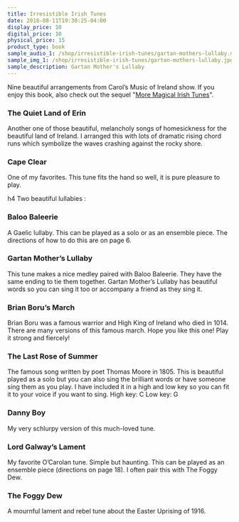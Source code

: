 ```yaml
---
title: Irresistible Irish Tunes
date: 2018-08-11T19:30:25-04:00
display_price: 10
digital_price: 10
physical_price: 15
product_type: book
sample_audio_1: /shop/irresistible-irish-tunes/gartan-mothers-lullaby.m4a
sample_img_1: /shop/irresistible-irish-tunes/gartan-mothers-lullaby.jpg
sample_description: Gartan Mother's Lullaby
---
```


Nine beautiful arrangements from Carol’s Music of Ireland show. If you enjoy this book, also check out the sequel "<a href="/shop/more-magical-irish-tunes">More Magical Irish Tunes</a>".

### The Quiet Land of Erin
Another one of those beautiful, melancholy songs of homesickness for the beautiful land of Ireland.  I arranged this with lots of dramatic rising chord runs which symbolize the waves crashing against the rocky shore.

### Cape Clear
One of my favorites.  This tune fits the hand so well, it is pure      	pleasure to play.

h4 Two beautiful lullabies :
### Baloo Baleerie
A Gaelic lullaby.  This can be played as a solo or as an ensemble piece.  The directions of how to do this are on page 6.

### Gartan Mother’s Lullaby
This tune makes a nice medley paired with Baloo Baleerie. They have the same ending to tie them together.  Gartan Mother’s Lullaby has beautiful words so you can sing it too or accompany a friend as they sing it.

### Brian Boru’s March
Brian Boru was a famous warrior and High King of Ireland who died in 1014.  There are many versions of this famous march.  Hope you like this one! Play it strong and fiercely!

### The Last Rose of Summer
The famous song written by poet Thomas Moore in 1805. This is beautiful played as a solo but you can also sing the brilliant words or have someone sing them as you play.  I have included it in a high and low key so you can fit it to your voice if you want to sing. 
High key:  C 	Low key:  G

### Danny Boy
My very schlurpy version of this much-loved tune.

### Lord Galway’s Lament
My favorite O’Carolan tune.  Simple but haunting. This can be played as an ensemble piece (directions on page 18).   I often pair this with The Foggy Dew.

### The Foggy Dew
A mournful lament and rebel tune about the Easter Uprising of 1916.
